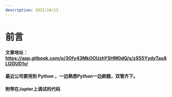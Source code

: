 ```yaml
---
description: 2022/10/13
---
```


# 前言
#### 文章地址：https://app.gitbook.com/o/3Ofy43MkOOUzhYSHM0dQ/s/zS55YydyTasALI2DUD1v/

#### 最近公司要用到 Python ，一边熟悉Python一边刷题，双管齐下。

#### 附带在Jupter上调试的代码
